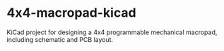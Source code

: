 # 4x4-macropad-kicad
KiCad project for designing a 4x4 programmable mechanical macropad, including schematic and PCB layout.
